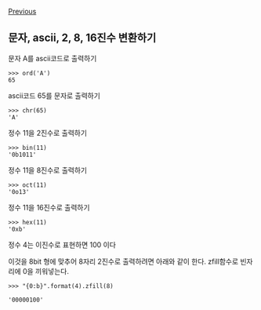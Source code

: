 [Previous](..)
## 문자, ascii, 2, 8, 16진수 변환하기
문자 A를 ascii코드로 출력하기

    >>> ord('A')
    65

ascii코드 65를 문자로 출력하기

    >>> chr(65)
    'A'

정수 11을 2진수로 출력하기

    >>> bin(11)
    '0b1011'

정수 11을 8진수로 출력하기

    >>> oct(11)
    '0o13'

정수 11을 16진수로 출력하기

    >>> hex(11)
    '0xb'


정수 4는 이진수로 표현하면 100 이다

이것을 8bit 형에 맞추어 8자리 2진수로 출력하려면 아래와 같이 한다. zfill함수로 빈자리에 0을 끼워넣는다.

    >>> "{0:b}".format(4).zfill(8)

    '00000100'